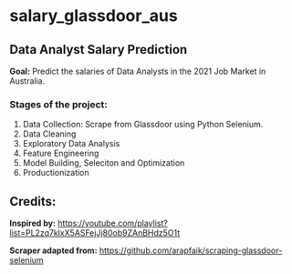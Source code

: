 # salary_glassdoor_aus

## Data Analyst Salary Prediction
**Goal:** Predict the salaries of Data Analysts in the 2021 Job Market in Australia.

### Stages of the project:
1. Data Collection: Scrape from Glassdoor using Python Selenium.
2. Data Cleaning
3. Exploratory Data Analysis
4. Feature Engineering
5. Model Building, Seleciton and Optimization
6. Productionization


## Credits:
**Inspired by:** https://youtube.com/playlist?list=PL2zq7klxX5ASFejJj80ob9ZAnBHdz5O1t

**Scraper adapted from:** https://github.com/arapfaik/scraping-glassdoor-selenium
